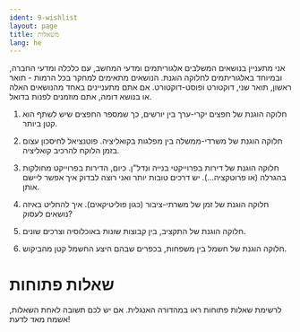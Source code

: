 ```yaml
---
ident: 9-wishlist
layout: page
title: משאלות
lang: he
---
```

אני מתעניין בנושאים המשלבים אלגוריתמים ומדעי המחשב,
עם כלכלה ומדעי החברה, ובמיוחד באלגוריתמים לחלוקה הוגנת.
הנושאים מתאימים למחקר בכל הרמות - תואר ראשון, תואר שני, דוקטורט ופוסט-דוקטורט.
אם אתם מתעניינים באחד מהנושאים האלה או בנושא דומה, אתם מוזמנים לפנות בדואל.

1. חלוקה הוגנת של חפצים יקרי-ערך בין יורשים, כך שמספר החפצים שיש לשתף הוא קטן ביותר.

1. חלוקה הוגנת של משרדי-ממשלה בין מפלגות בקואליציה.
פוטנציאל לחיסכון עצום בזמן הלוקח להרכיב קואליציה.

1. חלוקה הוגנת של דירות בפרוייקטי בנייה ונדל"ן.
כיום, הדירות בפרוייקט מחולקות בהגרלה (או פרוטקציה...). יש דרכים טובות יותר 
ואני רוצה לבדוק איך אפשר ליישם אותן.

1. חלוקה הוגנת של זמן של משרתי-ציבור (כגון פוליטיקאים). איך להחליט באיזה נושאים לעסוק?

1. חלוקה הוגנת של התקציב, בין קבוצות שונות באוכלוסיה וצרכים שונים.

1. חלוקה הוגנת של חשמל בין משפחות,
בכפרים שבהם היצע החשמל קטן מהביקוש.


# שאלות פתוחות 
לרשימת שאלות פתוחות ראו במהדורה האנגלית.
אם יש לכם תשובה לאחת השאלות, אשמח מאד לדעת!

[fairness-eurocg]: {{site.baseurl}}/papers/FairAndSquare-EuroCG-16.pdf
[fairness-arxiv]:  http://arxiv.org/abs/1510.03170
[wet-squares]:     {{site.baseurl}}/papers/WetSquaresInDesert-04.pdf
[fairness]:        {{site.baseurl}}/topics/{{page.lang}}/fairness
